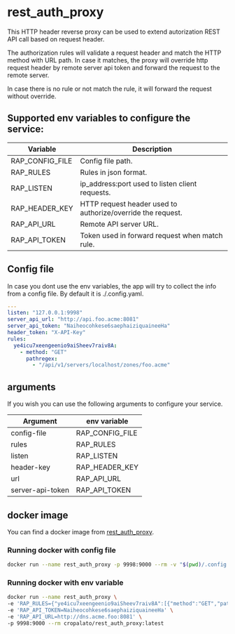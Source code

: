 # rest_auth_proxy

This HTTP header reverse proxy can be used to extend autorization REST API call based on request header.

The authorization rules will validate a request header and match the HTTP method with URL path. In case it matches, the proxy will override http request header by remote server api token and forward the request to the remote server.

In case there is no rule or not match the rule, it will forward the request without override.


## Supported env variables to configure the service:

| Variable | Description |
| -------- | ----------- |
| RAP_CONFIG_FILE | Config file path. |
| RAP_RULES | Rules in json format. |
| RAP_LISTEN | ip_address:port used to listen client requests. |
| RAP_HEADER_KEY | HTTP request header used to authorize/override the request. |
| RAP_API_URL | Remote API server URL. |
| RAP_API_TOKEN | Token used in forward request when match rule. |


## Config file

In case you dont use the env variables, the app will try to collect the info from a config file. By default it is ./.config.yaml.

``` yaml
---
listen: "127.0.0.1:9998"
server_api_url: "http://api.foo.acme:8081"
server_api_token: "Naiheocohkese6saephaiziquaineeHa"
header_token: "X-API-Key"
rules:
  ye4icu7xeengeenio9aiSheev7raiv8A:
    - method: "GET"
      pathregex:
        - "/api/v1/servers/localhost/zones/foo.acme"
```


## arguments

If you wish you can use the following arguments to configure your service.

| Argument | env variable |
| -------- | ------------ |
| config-file | RAP_CONFIG_FILE |
| rules | RAP_RULES |
| listen | RAP_LISTEN |
| header-key | RAP_HEADER_KEY |
| url | RAP_API_URL |
| server-api-token | RAP_API_TOKEN |


## docker image

You can find a docker image from [rest_auth_proxy](https://hub.docker.com/r/cropalato/rest_auth_proxy).

### Running docker with config file

```bash
docker run --name rest_auth_proxy -p 9998:9000 --rm -v "$(pwd)/.config.yaml:/app/.config.yaml" cropalato/rest_auth_proxy:latest
```

### Running docker with env variable

```bash
docker run --name rest_auth_proxy \
-e 'RAP_RULES={"ye4icu7xeengeenio9aiSheev7raiv8A":[{"method":"GET","pathregex":["/api/v1/servers/localhost/zones/foo.acme"]}]}' \
-e 'RAP_API_TOKEN=Naiheocohkese6saephaiziquaineeHa' \
-e 'RAP_API_URL=http://dns.acme.foo:8081' \
-p 9998:9000 --rm cropalato/rest_auth_proxy:latest
```


